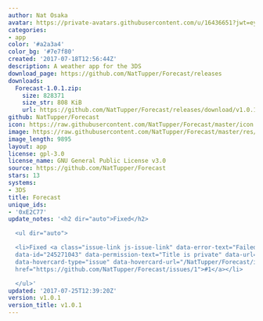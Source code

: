 ```yaml
---
author: Nat Osaka
avatar: https://private-avatars.githubusercontent.com/u/16436651?jwt=eyJhbGciOiJIUzI1NiIsInR5cCI6IkpXVCJ9.eyJpc3MiOiJnaXRodWIuY29tIiwiYXVkIjoicmF3LmdpdGh1YnVzZXJjb250ZW50LmNvbSIsImtleSI6ImtleTEiLCJleHAiOjE3MzQ2NzYxNDAsIm5iZiI6MTczNDY3NDk0MCwicGF0aCI6Ii91LzE2NDM2NjUxIn0.QRwicEhxgh13WCWgKDbVCh9W9pjyDxAgohWLLePJeAQ&v=4
categories:
- app
color: '#a2a3a4'
color_bg: '#7e7f80'
created: '2017-07-18T12:56:44Z'
description: A weather app for the 3DS
download_page: https://github.com/NatTupper/Forecast/releases
downloads:
  Forecast-1.0.1.zip:
    size: 828371
    size_str: 808 KiB
    url: https://github.com/NatTupper/Forecast/releases/download/v1.0.1/Forecast-1.0.1.zip
github: NatTupper/Forecast
icon: https://raw.githubusercontent.com/NatTupper/Forecast/master/icon.png
image: https://raw.githubusercontent.com/NatTupper/Forecast/master/res/banner%20icon.png
image_length: 9895
layout: app
license: gpl-3.0
license_name: GNU General Public License v3.0
source: https://github.com/NatTupper/Forecast
stars: 13
systems:
- 3DS
title: Forecast
unique_ids:
- '0xE2C77'
update_notes: '<h2 dir="auto">Fixed</h2>

  <ul dir="auto">

  <li>Fixed <a class="issue-link js-issue-link" data-error-text="Failed to load title"
  data-id="245271043" data-permission-text="Title is private" data-url="https://github.com/NatTupper/Forecast/issues/1"
  data-hovercard-type="issue" data-hovercard-url="/NatTupper/Forecast/issues/1/hovercard"
  href="https://github.com/NatTupper/Forecast/issues/1">#1</a></li>

  </ul>'
updated: '2017-07-25T12:39:20Z'
version: v1.0.1
version_title: v1.0.1
---
```

